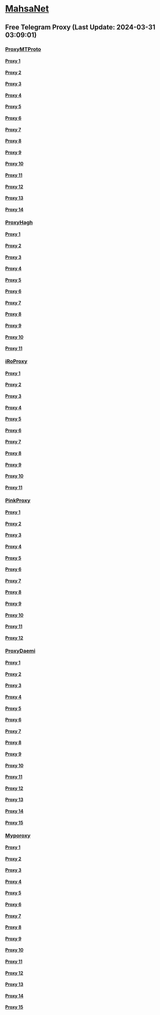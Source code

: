 
# [MahsaNet](https://t.me/mahsa_net)
## Free Telegram Proxy (Last Update: 2024-03-31 03:09:01)
### [ProxyMTProto](https://t.me/ProxyMTProto)
#### [Proxy 1](tg://proxy?server=64.52.81.163&port=3443&secret=FgMBAgABAAH8AwOG4kw63Q%3D%3D)
#### [Proxy 2](tg://proxy?server=64.52.81.80&port=3443&secret=FgMBAgABAAH8AwOG4kw63Q%3D%3D)
#### [Proxy 3](tg://proxy?server=64.52.81.163&port=3443&secret=FgMBAgABAAH8AwOG4kw63Q%3D%3D)
#### [Proxy 4](tg://proxy?server=64.52.81.80&port=3443&secret=FgMBAgABAAH8AwOG4kw63Q%3D%3D)
#### [Proxy 5](tg://proxy?server=135.181.157.66&port=8085&secret=FgMBAgABAAH8AwOG4kw63Q%3D%3D)
#### [Proxy 6](tg://proxy?server=23.88.116.74&port=8085&secret=FgMBAgABAAH8AwOG4kw63Q%3D%3D)
#### [Proxy 7](tg://proxy?server=128.140.121.55&port=8085&secret=FgMBAgABAAH8AwOG4kw63Q%3D%3D)
#### [Proxy 8](tg://proxy?server=142.132.184.94&port=8085&secret=FgMBAgABAAH8AwOG4kw63Q%3D%3D)
#### [Proxy 9](tg://proxy?server=135.181.145.198&port=8085&secret=FgMBAgABAAH8AwOG4kw63Q%3D%3D)
#### [Proxy 10](tg://proxy?server=88.198.160.116&port=8085&secret=FgMBAgABAAH8AwOG4kw63Q%3D%3D)
#### [Proxy 11](tg://proxy?server=168.119.98.103&port=8085&secret=FgMBAgABAAH8AwOG4kw63Q%3D%3D)
#### [Proxy 12](tg://proxy?server=78.46.200.6&port=8085&secret=FgMBAgABAAH8AwOG4kw63Q%3D%3D)
#### [Proxy 13](tg://proxy?server=167.235.242.49&port=8085&secret=FgMBAgABAAH8AwOG4kw63Q%3D%3D)
#### [Proxy 14](tg://proxy?server=167.235.203.88&port=8085&secret=FgMBAgABAAH8AwOG4kw63Q%3D%3D)
### [ProxyHagh](https://t.me/ProxyHagh)
#### [Proxy 1](tg://proxy?server=65.21.70.131&port=8280&secret=FgMBAgABAAH8AwOG4kw63Q%3D%3D)
#### [Proxy 2](tg://proxy?server=65.21.70.131&port=8280&secret=FgMBAgABAAH8AwOG4kw63Q%3D%3D)
#### [Proxy 3](tg://proxy?server=65.21.70.131&port=8280&secret=FgMBAgABAAH8AwOG4kw63Q%3D%3D)
#### [Proxy 4](tg://proxy?server=65.21.70.131&port=8280&secret=FgMBAgABAAH8AwOG4kw63Q%3D%3D)
#### [Proxy 5](tg://proxy?server=65.21.70.131&port=8280&secret=FgMBAgABAAH8AwOG4kw63Q%3D%3D)
#### [Proxy 6](tg://proxy?server=65.21.70.131&port=8280&secret=FgMBAgABAAH8AwOG4kw63Q%3D%3D)
#### [Proxy 7](tg://proxy?server=65.21.70.131&port=8280&secret=FgMBAgABAAH8AwOG4kw63Q%3D%3D)
#### [Proxy 8](tg://proxy?server=65.21.70.131&port=8280&secret=FgMBAgABAAH8AwOG4kw63Q%3D%3D)
#### [Proxy 9](tg://proxy?server=65.21.70.131&port=8280&secret=FgMBAgABAAH8AwOG4kw63Q%3D%3D)
#### [Proxy 10](tg://proxy?server=65.21.70.131&port=8280&secret=FgMBAgABAAH8AwOG4kw63Q%3D%3D)
#### [Proxy 11](tg://proxy?server=65.21.70.131&port=8280&secret=FgMBAgABAAH8AwOG4kw63Q%3D%3D)
### [iRoProxy](https://t.me/iRoProxy)
#### [Proxy 1](tg://proxy?server=95.216.44.12&port=250&secret=FgMBAgABAAH8AwOG4kw63Q%3D%3D)
#### [Proxy 2](tg://proxy?server=178.63.67.28&port=6&secret=FgMBAgABAAH8AwOG4kw63Q%3D%3D)
#### [Proxy 3](tg://proxy?server=176.9.39.108&port=250&secret=FgMBAgABAAH8AwOG4kw63Q%3D%3D)
#### [Proxy 4](tg://proxy?server=146.59.158.139&port=250&secret=FgMBAgABAAH8AwOG4kw63Q%3D%3D)
#### [Proxy 5](tg://proxy?server=195.201.164.89&port=250&secret=FgMBAgABAAH8AwOG4kw63Q%3D%3D)
#### [Proxy 6](tg://proxy?server=176.9.238.184&port=250&secret=FgMBAgABAAH8AwOG4kw63Q%3D%3D)
#### [Proxy 7](tg://proxy?server=146.59.237.113&port=250&secret=FgMBAgABAAH8AwOG4kw63Q%3D%3D)
#### [Proxy 8](tg://proxy?server=212.32.229.235&port=250&secret=FgMBAgABAAH8AwOG4kw63Q%3D%3D)
#### [Proxy 9](tg://proxy?server=159.69.62.58&port=250&secret=FgMBAgABAAH8AwOG4kw63Q%3D%3D)
#### [Proxy 10](tg://proxy?server=178.63.89.151&port=250&secret=FgMBAgABAAH8AwOG4kw63Q%3D%3D)
#### [Proxy 11](tg://proxy?server=144.76.83.123&port=250&secret=FgMBAgABAAH8AwOG4kw63Q%3D%3D)
### [PinkProxy](https://t.me/PinkProxy)
#### [Proxy 1](tg://proxy?server=159.69.250.103&port=4045&secret=FgMBAgABAAH8AwOG4kw63Q==)
#### [Proxy 2](tg://proxy?server=116.202.115.162&port=4045&secret=FgMBAgABAAH8AwOG4kw63Q==)
#### [Proxy 3](tg://proxy?server=78.46.103.253&port=4045&secret=FgMBAgABAAH8AwOG4kw63Q==)
#### [Proxy 4](tg://proxy?server=144.76.58.242&port=4045&secret=FgMBAgABAAH8AwOG4kw63Q==)
#### [Proxy 5](tg://proxy?server=5.9.57.250&port=4045&secret=FgMBAgABAAH8AwOG4kw63Q==)
#### [Proxy 6](tg://proxy?server=116.202.162.14&port=4045&secret=FgMBAgABAAH8AwOG4kw63Q==)
#### [Proxy 7](tg://proxy?server=176.9.151.20&port=4045&secret=FgMBAgABAAH8AwOG4kw63Q==)
#### [Proxy 8](tg://proxy?server=167.235.197.224&port=4045&secret=FgMBAgABAAH8AwOG4kw63Q==)
#### [Proxy 9](tg://proxy?server=159.69.242.22&port=4045&secret=FgMBAgABAAH8AwOG4kw63Q==)
#### [Proxy 10](tg://proxy?server=49.13.133.175&port=4045&secret=FgMBAgABAAH8AwOG4kw63Q==)
#### [Proxy 11](tg://proxy?server=116.202.162.14&port=4045&secret=FgMBAgABAAH8AwOG4kw63Q==)
#### [Proxy 12](tg://proxy?server=176.9.151.20&port=4045&secret=FgMBAgABAAH8AwOG4kw63Q==)
### [ProxyDaemi](https://t.me/ProxyDaemi)
#### [Proxy 1](tg://proxy?server=88.218.60.143&port=2025&secret=FgMBAgABAAH8AwOG4kw63Q==)
#### [Proxy 2](tg://proxy?server=94.103.91.244&port=2032&secret=FgMBAgABAAH8AwOG4kw63Q==)
#### [Proxy 3](tg://proxy?server=94.103.92.220&port=2034&secret=FgMBAgABAAH8AwOG4kw63Q==)
#### [Proxy 4](tg://proxy?server=178.20.47.115&port=2029&secret=FgMBAgABAAH8AwOG4kw63Q==)
#### [Proxy 5](tg://proxy?server=62.113.117.5&port=2029&secret=FgMBAgABAAH8AwOG4kw63Q==)
#### [Proxy 6](tg://proxy?server=91.142.74.36&port=2036&secret=FgMBAgABAAH8AwOG4kw63Q==)
#### [Proxy 7](tg://proxy?server=195.2.74.24&port=2028&secret=FgMBAgABAAH8AwOG4kw63Q==)
#### [Proxy 8](tg://proxy?server=94.103.83.102&port=2030&secret=FgMBAgABAAH8AwOG4kw63Q==)
#### [Proxy 9](tg://proxy?server=185.231.154.226&port=2026&secret=FgMBAgABAAH8AwOG4kw63Q==)
#### [Proxy 10](tg://proxy?server=195.2.81.177&port=2026&secret=FgMBAgABAAH8AwOG4kw63Q==)
#### [Proxy 11](tg://proxy?server=62.113.112.218&port=2029&secret=FgMBAgABAAH8AwOG4kw63Q==)
#### [Proxy 12](tg://proxy?server=88.198.162.54&port=100&secret=FgMBAgABAAH8AwOG4kw63Q==)
#### [Proxy 13](tg://proxy?server=78.47.166.163&port=250&secret=FgMBAgABAAH8AwOG4kw63Q==)
#### [Proxy 14](tg://proxy?server=195.201.109.219&port=250&secret=FgMBAgABAAH8AwOG4kw63Q%3D%3D)
#### [Proxy 15](tg://proxy?server=5.2.65.62&port=443&secret=FgMBAgABAAH8AwOG4kw63Q==)
### [Myporoxy](https://t.me/Myporoxy)
#### [Proxy 1](tg://proxy?server=cloudflare.com.nokia.com.co.uk.do_yo.want_to.clash_with.this.www.microsoft.com.there_is_no.place_like.localhost.www.bing.com.count_with_me.cyou.net.digikala.com.msn.com.bsi.ir.enamad.ir.now_sudo.again_to_fight.everyone.i_am.the_internet.voxin-moxin.sbs.&port=1201&secret=FpABAiIBhwH8AwOG42xL3Q==)
#### [Proxy 2](tg://proxy?server=cloudflare.com.nokia.com.co.uk.do_yo.want_to.clash_with.this.www.microsoft.com.there_is_no.place_like.localhost.www.bing.com.count_with_me.cyou.net.digikala.com.msn.com.bsi.ir.now_sudo.again_to_fight.everyone.i_am.the_internet.acrtros-barobas.sbs.&port=4550&secret=FpABAiIBhwH8AwOG42xL3Q==)
#### [Proxy 3](tg://proxy?server=cloudflare.com.nokia.com.co.uk.do_yo.want_to.clash_with.this.www.microsoft.com.there_is_no.place_like.localhost.www.bing.com.count_with_me.cyou.net.digikala.com.msn.com.bsi.ir.enamad.ir.now_sudo.again_to_fight.everyone.i_am.the_internet.regdal-cats.sbs.&port=7667&secret=FpABAiIBhwH8AwOG42xL3Q==)
#### [Proxy 4](tg://proxy?server=cloudflare.com.nokia.com.co.uk.do_yo.want_to.clash_with.this.www.microsoft.com.there_is_no.place_like.localhost.www.bing.com.count_with_me.cyou.net.digikala.com.msn.com.bsi.ir.enamad.now_sudo.again_to_fight.everyone.i_am.the_internet.public-network.sbs.&port=2040&secret=FpABAiIBhwH8AwOG42xL3Q==)
#### [Proxy 5](tg://proxy?server=cloudflare.com.nokia.com.co.uk.do_yo.want_to.clash_with.this.www.microsoft.com.there_is_no.place_like.localhost.www.bing.com.count_with_me.cyou.net.digikala.com.msn.com.bsi.ir.now_sudo.again_to_fight.everyone.i_am.the_internet.mr-rango.sbs.&port=8770&secret=FpABAiIBhwH8AwOG42xL3Q==)
#### [Proxy 6](tg://proxy?server=cloudflare.com.nokia.com.co.uk.do_yo.want_to.clash_with.this.www.microsoft.com.there_is_no.place_like.localhost.www.bing.com.count_with_me.cyou.net.digikala.com.msn.com.bsi.ir.enamad.ir.now_sudo.again_to_fight.everyone.i_am.the_internet.voxin-moxin.sbs.&port=1201&secret=FpABAiIBhwH8AwOG42xL3Q==)
#### [Proxy 7](tg://proxy?server=195.74.93.5&port=6550&secret=FpABAiIBhwH8AwOG42xL3Q==)
#### [Proxy 8](tg://proxy?server=cloudflare.com.nokia.com.co.uk.do_yo.want_to.clash_with.this.www.microsoft.com.there_is_no.place_like.localhost.www.bing.com.count_with_me.cyou.net.digikala.com.msn.com.bsi.ir.enamad.ir.now_sudo.again_to_fight.everyone.i_am.the_internet.regdal-cats.sbs.&port=7667&secret=FpABAiIBhwH8AwOG42xL3Q==)
#### [Proxy 9](tg://proxy?server=cloudflare.com.nokia.com.co.uk.do_yo.want_to.clash_with.this.www.microsoft.com.there_is_no.place_like.localhost.www.bing.com.count_with_me.cyou.net.digikala.com.msn.com.bsi.ir.enamad.now_sudo.again_to_fight.everyone.i_am.the_internet.public-network.sbs.&port=2040&secret=FpABAiIBhwH8AwOG42xL3Q==)
#### [Proxy 10](tg://proxy?server=cloudflare.com.nokia.com.co.uk.do_yo.want_to.clash_with.this.www.microsoft.com.there_is_no.place_like.localhost.www.bing.com.count_with_me.cyou.net.digikala.com.msn.com.bsi.ir.now_sudo.again_to_fight.everyone.i_am.the_internet.mr-rango.sbs.&port=8770&secret=FpABAiIBhwH8AwOG42xL3Q==)
#### [Proxy 11](tg://proxy?server=cloudflare.com.nokia.com.co.uk.do_yo.want_to.clash_with.this.www.microsoft.com.there_is_no.place_like.localhost.www.bing.com.count_with_me.cyou.net.digikala.com.msn.com.bsi.ir.enamad.ir.now_sudo.again_to_fight.everyone.i_am.the_internet.voxin-moxin.sbs.&port=1201&secret=FpABAiIBhwH8AwOG42xL3Q==)
#### [Proxy 12](tg://proxy?server=cloudflare.com.nokia.com.co.uk.do_yo.want_to.clash_with.this.www.microsoft.com.there_is_no.place_like.localhost.www.bing.com.count_with_me.cyou.net.digikala.com.msn.com.bsi.ir.now_sudo.again_to_fight.everyone.i_am.the_internet.acrtros-barobas.sbs.&port=4550&secret=FpABAiIBhwH8AwOG42xL3Q==)
#### [Proxy 13](tg://proxy?server=cloudflare.com.nokia.com.co.uk.do_yo.want_to.clash_with.this.www.microsoft.com.there_is_no.place_like.localhost.www.bing.com.count_with_me.cyou.net.digikala.com.msn.com.bsi.ir.enamad.ir.now_sudo.again_to_fight.everyone.i_am.the_internet.regdal-cats.sbs.&port=7667&secret=FpABAiIBhwH8AwOG42xL3Q==)
#### [Proxy 14](tg://proxy?server=195.74.93.5&port=6550&secret=FpABAiIBhwH8AwOG42xL3Q==)
#### [Proxy 15](tg://proxy?server=cloudflare.com.nokia.com.co.uk.do_yo.want_to.clash_with.this.www.microsoft.com.there_is_no.place_like.localhost.www.bing.com.count_with_me.cyou.net.digikala.com.msn.com.bsi.ir.now_sudo.again_to_fight.everyone.i_am.the_internet.mr-rango.sbs.&port=8770&secret=FpABAiIBhwH8AwOG42xL3Q==)

    